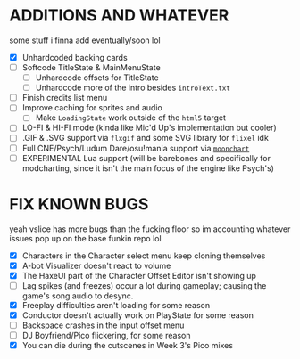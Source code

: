 # ADDITIONS AND WHATEVER
some stuff i finna add eventually/soon lol

- [x] Unhardcoded backing cards
- [ ] Softcode TitleState & MainMenuState
  - [ ] Unhardcode offsets for TitleState
  - [ ] Unhardcode more of the intro besides `introText.txt`
- [ ] Finish credits list menu
- [ ] Improve caching for sprites and audio
  - [ ] Make `LoadingState` work outside of the `html5` target
- [ ] LO-FI & HI-FI mode (kinda like Mic'd Up's implementation but cooler)
- [ ] .GIF & .SVG support via `flxgif` and some SVG library for `flixel` idk
- [ ] Full CNE/Psych/Ludum Dare/osu!mania support via [`moonchart`](https://github.com/MaybeMaru/moonchart)
- [ ] EXPERIMENTAL Lua support (will be barebones and specifically for modcharting, since it isn't the main focus of the engine like Psych's)

# FIX KNOWN BUGS
yeah vslice has more bugs than the fucking floor so im accounting whatever issues pop up on the base funkin repo lol

- [x] Characters in the Character select menu keep cloning themselves
- [x] A-bot Visualizer doesn't react to volume
- [x] The HaxeUI part of the Character Offset Editor isn't showing up
- [ ] Lag spikes (and freezes) occur a lot during gameplay; causing the game's song audio to desync.
- [x] Freeplay difficulties aren't loading for some reason
- [x] Conductor doesn't actually work on PlayState for some reason
- [ ] Backspace crashes in the input offset menu
- [ ] DJ Boyfriend/Pico flickering, for some reason
- [x] You can die during the cutscenes in Week 3's Pico mixes
